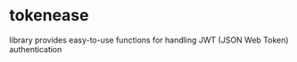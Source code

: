 # tokenease
library provides easy-to-use functions for handling JWT (JSON Web Token) authentication 
